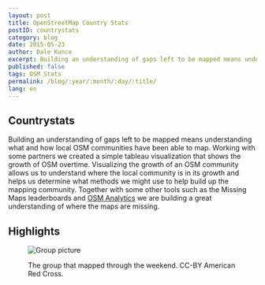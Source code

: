 ```yaml
---
layout: post
title: OpenStreetMap Country Stats
postID: countrystats
category: blog
date: 2015-05-23
author: Dale Kunce
excerpt: Building an understanding of gaps left to be mapped means understanding what and how local OSM communities have been able to map. Working with some partners we created a simple tableau visualization that shows the growth of OSM overtime.
published: false
tags: OSM Stats
permalink: /blog/:year/:month/:day/:title/
lang: en
---
```


## Countrystats

Building an understanding of gaps left to be mapped means understanding what and how local OSM communities have been able to map. Working with some partners we created a simple tableau visualization that shows the growth of OSM overtime. Visualizing the growth of an OSM community allows us to understand where the local community is in its growth and helps us determine what methods we might use to help build up the mapping community. Together with some other tools such as the Missing Maps leaderboards and [OSM Analytics](http://osm-analytics.org) we are building a great understanding of where the maps are missing.

## Highlights

<figure>
<img src="https://arcmaps.s3.amazonaws.com/share/blog-pictures/missingmaps-blog_20160329_group-picture.jpg" alt="Group picture">
<p class="caption">The group that mapped through the weekend. CC-BY American Red Cross.</p>
</figure>
